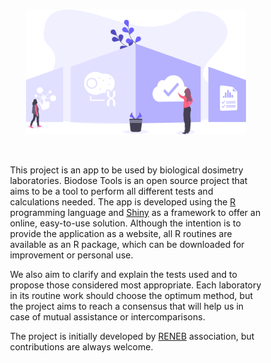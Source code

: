 <br>

<p align="center">
  <img src="home.svg" alt="drawing" style="max-width: 500px; width: 70%;"/>
</p>

<br>

<p style="padding-left: 10%; padding-right: 10%;">
  This project is an app to be used by biological dosimetry laboratories. Biodose Tools is an open source project that aims to be a tool to perform all different tests and calculations needed. The app is developed using the <a href="https://www.r-project.org/about.html">R</a> programming language and <a href="https://shiny.rstudio.com">Shiny</a> as a framework to offer an online, easy-to-use solution. Although the intention is to provide the application as a website, all R routines are available as an R package, which can be downloaded for improvement or personal use.
</p>

<p style="padding-left: 10%; padding-right: 10%;">
  We also aim to clarify and explain the tests used and to propose those considered most appropriate. Each laboratory in its routine work should choose the optimum method, but the project aims to reach a consensus that will help us in case of mutual assistance or intercomparisons.
</p>

<p style="padding-left: 10%; padding-right: 10%;">
  The project is initially developed by <a href="http://www.reneb.net">RENEB</a> association, but contributions are always welcome.
</p>

<div style="height: 10px;">
  <br>
</div>
